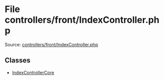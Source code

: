 File controllers/front/IndexController.php
=========

Source: [controllers/front/IndexController.php](https://github.com/PrestaShop/PrestaShop/blob/1.5.3.1/controllers/front/IndexController.php)


Classes
-------

* [IndexControllerCore](class.IndexControllerCore.md)

